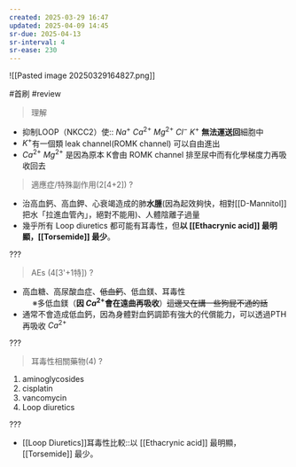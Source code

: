 ```yaml
---
created: 2025-03-29 16:47
updated: 2025-04-09 14:45
sr-due: 2025-04-13
sr-interval: 4
sr-ease: 230
---
```

![[Pasted image 20250329164827.png]]

#首刷 #review 

>理解

- 抑制LOOP（NKCC2）使:: $Na^+$ $Ca^{2+}$ $Mg^{2+}$ $Cl^-$ $K^+$ **無法運送回**細胞中 <!--SR:!2025-04-11,2,242-->
- $K^+$有一個類 leak channel(ROMK channel) 可以自由進出
- $Ca^{2+}$ $Mg^{2+}$ 是因為原本 K會由 ROMK channel 排至尿中而有化學梯度力再吸收回去


> 適應症/特殊副作用(2[4+2])
?
- 治高血鈣、高血鉀、心衰竭造成的肺**水腫**(因為起效夠快，相對[[D-Mannitol]] 把水「拉進血管內」，絕對不能用)、人體陰離子過量
- 幾乎所有 Loop diuretics 都可能有耳毒性，但**以 [[Ethacrynic acid]] 最明顯，[[Torsemide]] 最少**。 <!--SR:!2025-04-14,5,250-->

???


> AEs (4[3'+1特])
?
- 高血糖、高尿酸血症、~~低血鈣~~、低血鎂、耳毒性  
　  ※多低血鎂（**因 $Ca^{2+}$會在遠曲再吸收**）~~這邊又在講一些狗屁不通的話~~
- 通常不會造成低血鈣，因為身體對血鈣調節有強大的代償能力，可以透過PTH再吸收 $Ca^{2+}$ <!--SR:!2025-04-18,11,270-->

???

> 耳毒性相關藥物(4)
?
1.  aminoglycosides  
2. cisplatin  
3. vancomycin
4. Loop diuretics <!--SR:!2025-04-22,15,290-->

???


- [[Loop Diuretics]]耳毒性比較::以 [[Ethacrynic acid]] 最明顯，[[Torsemide]] 最少。 <!--SR:!2025-04-22,15,290-->